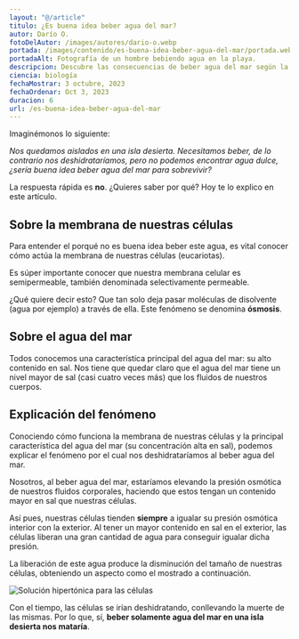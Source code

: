 ```yaml
---
layout: "@/article"
titulo: ¿Es buena idea beber agua del mar?
autor: Darío O.
fotoDelAutor: /images/autores/dario-o.webp
portada: /images/contenido/es-buena-idea-beber-agua-del-mar/portada.webp
portadaAlt: Fotografía de un hombre bebiendo agua en la playa.
descripcion: Descubre las consecuencias de beber agua del mar según la Biología en este artículo.
ciencia: biología
fechaMostrar: 3 octubre, 2023
fechaOrdenar: Oct 3, 2023
duracion: 6 
url: /es-buena-idea-beber-agua-del-mar
---
```


Imaginémonos lo siguiente: 

*Nos quedamos aislados en una isla desierta. Necesitamos beber, de lo contrario nos deshidrataríamos, pero no podemos encontrar agua dulce, ¿sería buena idea beber agua del mar para sobrevivir?*

La respuesta rápida es **no**. ¿Quieres saber por qué? Hoy te lo explico en este artículo.

## Sobre la membrana de nuestras células

Para entender el porqué no es buena idea beber este agua, es vital conocer cómo actúa la membrana de nuestras células (eucariotas).

Es súper importante conocer que nuestra membrana celular es semipermeable, también denominada selectivamente permeable. 

¿Qué quiere decir esto? Que tan solo deja pasar moléculas de disolvente (agua por ejemplo) a través de ella. Este fenómeno se denomina **ósmosis**.

## Sobre el agua del mar

Todos conocemos una característica principal del agua del mar: su alto contenido en sal. Nos tiene que quedar claro que el agua del mar tiene un nivel mayor de sal (casi cuatro veces más) que los fluidos de nuestros cuerpos.

## Explicación del fenómeno

Conociendo cómo funciona la membrana de nuestras células y la principal característica del agua del mar (su concentración alta en sal), podemos explicar el fenómeno por el cual nos deshidrataríamos al beber agua del mar.

Nosotros, al beber agua del mar, estaríamos elevando la presión osmótica de nuestros fluidos corporales, haciendo que estos tengan un contenido mayor en sal que nuestras células. 

Así pues, nuestras células tienden **siempre** a igualar su presión osmótica interior con la exterior. Al tener un mayor contenido en sal en el exterior, las células liberan una gran cantidad de agua para conseguir igualar dicha presión.

La liberación de este agua produce la disminución del tamaño de nuestras células, obteniendo un aspecto como el mostrado a continuación.

![Solución hipertónica para las células](/images/contenido/es-buena-idea-beber-agua-del-mar/celula.webp)

Con el tiempo, las células se irían deshidratando, conllevando la muerte de las mismas. Por lo que, sí, **beber solamente agua del mar en una isla desierta nos mataría**.